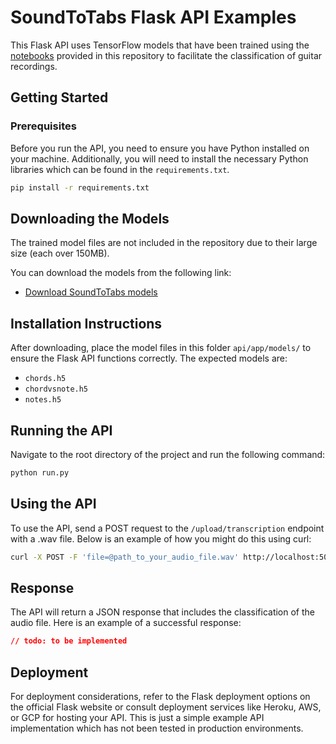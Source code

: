 # SoundToTabs Flask API Examples

This Flask API uses TensorFlow models that have been trained using the [notebooks](/notebooks) provided in this repository
to facilitate the classification of guitar recordings.


## Getting Started

### Prerequisites

Before you run the API, you need to ensure you have Python installed on your machine. Additionally, you will need to install the necessary Python libraries which can be found in the `requirements.txt`.

```bash
pip install -r requirements.txt
```

## Downloading the Models
The trained model files are not included in the repository due to their large size (each over 150MB).

You can download the models from the following link:
- [Download SoundToTabs models](https://drive.google.com/file/d/1QsAhzKn9kERBkjWmwzMhJ5vzi8c8mJni/view?usp=sharing)

## Installation Instructions
After downloading, place the model files in this folder `api/app/models/` to ensure the Flask API functions correctly. The expected models are:
- `chords.h5`
- `chordvsnote.h5`
- `notes.h5`

## Running the API

Navigate to the root directory of the project and run the following command:

```bash
python run.py
```

## Using the API
To use the API, send a POST request to the `/upload/transcription` endpoint with a .wav file. Below is an example of how you might do this using curl:

```bash
curl -X POST -F 'file=@path_to_your_audio_file.wav' http://localhost:5000/upload/transcription
```

## Response

The API will return a JSON response that includes the classification of the audio file. Here is an example of a successful response:

```json
// todo: to be implemented
```

## Deployment

For deployment considerations, refer to the Flask deployment options on the official Flask website or consult deployment services like Heroku, AWS, or GCP for hosting your API.
This is just a simple example API implementation which has not been tested in production environments.
